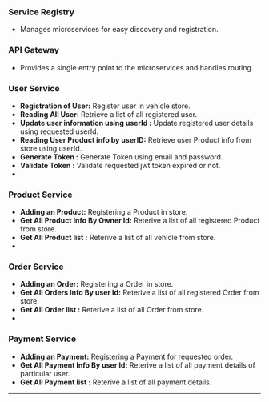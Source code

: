 ### Service Registry

- Manages microservices for easy discovery and registration.

### API Gateway

- Provides a single entry point to the microservices and handles routing.

### User Service

- **Registration of User:** Register user in vehicle store.
- **Reading All User:** Retrieve a list of all registered user.
- **Update user information using userId :** Update registered user details using requested userId.
- **Reading User Product info by userID:** Retrieve user Product info from store using userId.
- **Generate Token :** Generate Token using email and password.
- **Validate Token :** Validate requested jwt token expired or not.
-

### Product Service

- **Adding an Product:**  Registering a Product in store.
- **Get All Product Info By Owner Id:** Reterive a list of all registered Product from store.
- **Get All Product list :** Reterive a list of all vehicle from store.
-

### Order Service

- **Adding an Order:**  Registering a Order in store.
- **Get All Orders Info By user Id:** Reterive a list of all registered Order from store.
- **Get All Order list :** Reterive a list of all Order from store.
-

### Payment Service

- **Adding an Payment:**  Registering a Payment for requested order.
- **Get All Payment Info By user Id:** Reterive a list of all payment details of particular user.
- **Get All Payment list :** Reterive a list of all payment details.

---